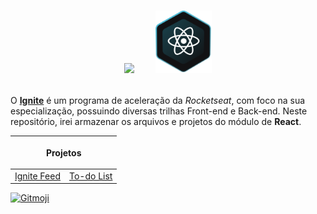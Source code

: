 <!-- # Ignite - React -->

<br>

<p align="center">
    <img height="100" src="https://raw.githubusercontent.com/luizfranzon/rocketseat-discover/c81949b3b9c3812e40b17d813e40d9feae34f459/media/imagens/ignite.svg">
    <span>ㅤㅤ</span>
    <img height="100" src="./assets/React.svg">

<br>
<br>

O <a href="https://www.rocketseat.com.br/ignite">**Ignite**</a> é um programa de aceleração da _Rocketseat_, com foco na sua especialização, possuindo diversas trilhas Front-end e Back-end.
Neste repositório, irei armazenar os arquivos e projetos do módulo de **React**.

<table>
<thead>
  <tr>
    <th colspan="2"><p align="center">Projetos</p></th>
  </tr>
</thead>
<tbody>
  <tr>
    <td><a href="https://ignite-feed-livid.vercel.app/">Ignite Feed</a></td>
    <td><a href="https://ignite-react-js-nine.vercel.app/">To-do List</a></td>
  </tr>
</tbody>
</table>

<a href="https://gitmoji.dev">
  <img src="https://img.shields.io/badge/gitmoji-%20🚀%20👽️-00b37e.svg?style=flat" alt="Gitmoji">
</a>
